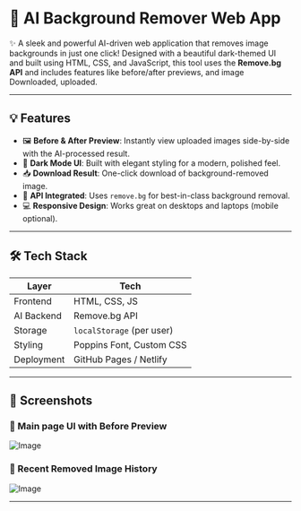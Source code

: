 # 🧠 AI Background Remover Web App

✨ A sleek and powerful AI-driven web application that removes image backgrounds in just one click! Designed with a beautiful dark-themed UI and built using HTML, CSS, and JavaScript, this tool uses the **Remove.bg API** and includes features like before/after previews, and image Downloaded, uploaded.

---

## 💡 Features

- 🖼️ **Before & After Preview**: Instantly view uploaded images side-by-side with the AI-processed result.
- 🎨 **Dark Mode UI**: Built with elegant styling for a modern, polished feel.
- 📥 **Download Result**: One-click download of background-removed image.
- 🔧 **API Integrated**: Uses `remove.bg` for best-in-class background removal.
- 💻 **Responsive Design**: Works great on desktops and laptops (mobile optional).

---

## 🛠️ Tech Stack

| Layer         | Tech               |
|---------------|--------------------|
| Frontend      | HTML, CSS, JS      |
| AI Backend    | Remove.bg API |
| Storage       | `localStorage` (per user) |
| Styling       | Poppins Font, Custom CSS |
| Deployment    | GitHub Pages / Netlify |

---

## 📸 Screenshots

### 🔹 Main page UI with Before Preview
![Image](https://github.com/user-attachments/assets/abbe7414-5f52-4aee-8b31-da1d2a154e44)

### 🔹 Recent Removed Image History
![Image](https://github.com/user-attachments/assets/587bba14-65d9-4ba2-9840-182ffbf20c82)

---
